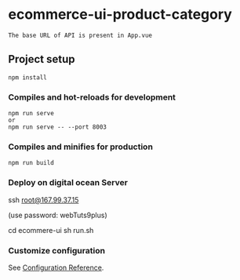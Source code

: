 # ecommerce-ui-product-category
```
The base URL of API is present in App.vue
```
## Project setup
```
npm install
```

### Compiles and hot-reloads for development
```
npm run serve
or
npm run serve -- --port 8003
```

### Compiles and minifies for production
```
npm run build
```

### Deploy on digital ocean Server

ssh root@167.99.37.15

(use password: webTuts9plus)

cd ecommere-ui
sh run.sh

### Customize configuration
See [Configuration Reference](https://cli.vuejs.org/config/).
